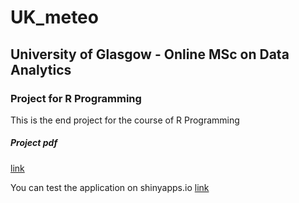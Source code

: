 # UK_meteo

## University of Glasgow - Online MSc on Data Analytics
### Project for R Programming
This is the end project for the course of R Programming

##### Project pdf
[link](https://github.com/gpeddev/UK_meteo/blob/main/Project_2020.pdf)

You can test the application on shinyapps.io
[link](https://gpeddev.shinyapps.io/project_meteo/)
